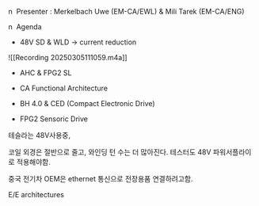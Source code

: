 n  Presenter : Merkelbach Uwe (EM-CA/EWL) & Mili Tarek (EM-CA/ENG)

n  Agenda

- 48V SD & WLD -> current reduction

![[Recording 20250305111059.m4a]]

- AHC & FPG2 SL

- CA Functional Architecture

- BH 4.0 & CED (Compact Electronic Drive)

- FPG2 Sensoric Drive

테슬라는 48V사용중, 

코일 외경은 절반으로 줄고, 와인딩 턴 수는 더 많아진다.
테스터도 48V 파워서플라이 로 적용해야함.

중국 전기차 OEM은 ethernet 통신으로 전장용품 연결하려고함.

E/E architectures
